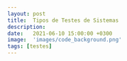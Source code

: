 ```yaml
---
layout: post
title:  Tipos de Testes de Sistemas
description: 
date:   2021-06-10 15:00:00 +0300
image:  'images/code_background.png'
tags: [testes]
---
```



